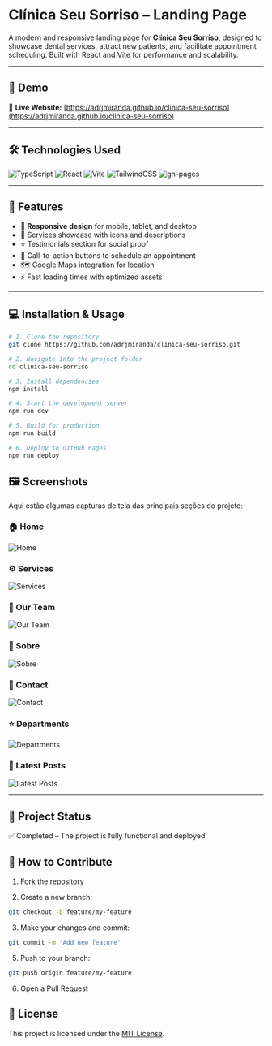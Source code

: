 # Clínica Seu Sorriso – Landing Page

A modern and responsive landing page for **Clínica Seu Sorriso**, designed to showcase dental services, attract new patients, and facilitate appointment scheduling. Built with React and Vite for performance and scalability.

---

## 🚀 Demo

🔗 **Live Website:** [https://adrjmiranda.github.io/clinica-seu-sorriso](https://adrjmiranda.github.io/clinica-seu-sorriso)

---

## 🛠 Technologies Used

![TypeScript](https://img.shields.io/badge/TypeScript-3178C6?style=for-the-badge&logo=typescript&logoColor=white)
![React](https://img.shields.io/badge/React-61DAFB?style=for-the-badge&logo=react&logoColor=black)
![Vite](https://img.shields.io/badge/Vite-646CFF?style=for-the-badge&logo=vite&logoColor=white)
![TailwindCSS](https://img.shields.io/badge/Tailwind_CSS-38B2AC?style=for-the-badge&logo=tailwind-css&logoColor=white)
![gh-pages](https://img.shields.io/badge/GitHub_Pages-181717?style=for-the-badge&logo=github&logoColor=white)

---

## 📌 Features

- 📱 **Responsive design** for mobile, tablet, and desktop
- 🦷 Services showcase with icons and descriptions
- ⭐ Testimonials section for social proof
- 📅 Call-to-action buttons to schedule an appointment
- 🗺 Google Maps integration for location
- ⚡ Fast loading times with optimized assets

---

## 💻 Installation & Usage

```bash
# 1. Clone the repository
git clone https://github.com/adrjmiranda/clinica-seu-sorriso.git

# 2. Navigate into the project folder
cd clinica-seu-sorriso

# 3. Install dependencies
npm install

# 4. Start the development server
npm run dev

# 5. Build for production
npm run build

# 6. Deploy to GitHub Pages
npm run deploy
```

## 🖼 Screenshots

Aqui estão algumas capturas de tela das principais seções do projeto:

### 🏠 Home

![Home](./public/screenshots/home.png)

### ⚙️ Services

![Services](./public/screenshots/servicos.png)

### 👥 Our Team

![Our Team](./public/screenshots/nosso-time.png)

### 📄 Sobre

![Sobre](./public/screenshots/sobre.png)

### 📩 Contact

![Contact](./public/screenshots/contato.png)

### ⭐ Departments

![Departments](./public/screenshots/departamentos.png)

### 📰 Latest Posts

![Latest Posts](./public/screenshots/ultimos-posts.png)

---

## 📌 Project Status

✅ Completed – The project is fully functional and deployed.

## 🤝 How to Contribute

1. Fork the repository

2. Create a new branch:

```bash
git checkout -b feature/my-feature
```

3. Make your changes and commit:

```bash
git commit -m 'Add new feature'
```

5. Push to your branch:

```bash
git push origin feature/my-feature
```

6. Open a Pull Request

## 📜 License

This project is licensed under the [MIT License](LICENSE).
